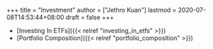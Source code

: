 +++
title = "Investment"
author = ["Jethro Kuan"]
lastmod = 2020-07-08T14:53:44+08:00
draft = false
+++

- [Investing In ETFs]({{< relref "investing_in_etfs" >}})
- [Portfolio Composition]({{< relref "portfolio_composition" >}})
